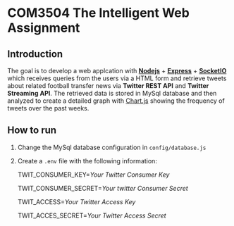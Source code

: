 # COM3504 The Intelligent Web Assignment

## Introduction

The goal is to develop a web applcation with **[Nodejs](https://github.com/nodejs/node)** + **[Express](https://github.com/expressjs/express)** + **[SocketIO](https://github.com/socketio/socket.io)** which receives queries from the users via a HTML form and retrieve tweets about related football transfer news via **Twitter REST API** and **Twitter Streaming API**. The retrieved data is stored in MySql database and then analyzed to create a detailed graph with [Chart.js](https://github.com/chartjs/Chart.js) showing the frequency of tweets over the past weeks.

## How to run
1. Change the MySql database configuration in ```config/database.js```
2. Create a ```.env``` file with the following information:

    TWIT_CONSUMER_KEY=*Your Twitter Consumer Key*

    TWIT_CONSUMER_SECRET=*Your twitter Consumer Secret*
    
    TWIT_ACCESS=*Your Twitter Access Key*

    TWIT_ACCES_SECRET=*Your Twitter Access Secret*
